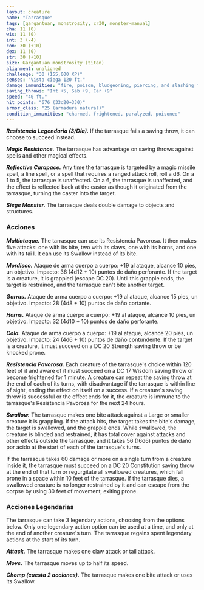 ```yaml
---
layout: creature
name: "Tarrasque"
tags: [gargantuan, monstrosity, cr30, monster-manual]
cha: 11 (0)
wis: 11 (0)
int: 3 (-4)
con: 30 (+10)
dex: 11 (0)
str: 30 (+10)
size: Gargantuan monstrosity (titan)
alignment: unaligned
challenge: "30 (155,000 XP)"
senses: "Vista ciega 120 ft."
damage_immunities: "fire, poison, bludgeoning, piercing, and slashing from nonmagical weapons"
saving_throws: "Int +5, Sab +9, Car +9"
speed: "40 ft."
hit_points: "676 (33d20+330)"
armor_class: "25 (armadura natural)"
condition_immunities: "charmed, frightened, paralyzed, poisoned"
---
```


***Resistencia Legendaria (3/Día).*** If the tarrasque fails a saving throw, it can choose to succeed instead.

***Magic Resistance.*** The tarrasque has advantage on saving throws against spells and other magical effects.

***Reflective Carapace.*** Any time the tarrasque is targeted by a magic missile spell, a line spell, or a spell that requires a ranged attack roll, roll a d6. On a 1 to 5, the tarrasque is unaffected. On a 6, the tarrasque is unaffected, and the effect is reflected back at the caster as though it originated from the tarrasque, turning the caster into the target.

***Siege Monster.*** The tarrasque deals double damage to objects and structures.

### Acciones

***Multiataque.*** The tarrasque can use its Resistencia Pavorosa. It then makes five attacks: one with its bite, two with its claws, one with its horns, and one with its tai l. It can use its Swallow instead of its bite.

***Mordisco.*** Ataque de arma cuerpo a cuerpo: +19 al ataque, alcance 10 pies, un objetivo. Impacto: 36 (4d12 + 10) puntos de daño perforante. If the target is a creature, it is grappled (escape DC 20). Until this grapple ends, the target is restrained, and the tarrasque can't bite another target.

***Garras.*** Ataque de arma cuerpo a cuerpo: +19 al ataque, alcance 15 pies, un objetivo. Impacto: 28 (4d8 + 10) puntos de daño cortante.

***Horns.*** Ataque de arma cuerpo a cuerpo: +19 al ataque, alcance 10 pies, un objetivo. Impacto: 32 (4d10 + 10) puntos de daño perforante.

***Cola.*** Ataque de arma cuerpo a cuerpo: +19 al ataque, alcance 20 pies, un objetivo. Impacto: 24 (4d6 + 10) puntos de daño contundente. If the target is a creature, it must succeed on a DC 20 Strength saving throw or be knocked prone.

***Resistencia Pavorosa.*** Each creature of the tarrasque's choice within 120 feet of it and aware of it must succeed on a DC 17 Wisdom saving throw or become frightened for 1 minute. A creature can repeat the saving throw at the end of each of its turns, with disadvantage if the tarrasque is within line of sight, ending the effect on itself on a success. If a creature's saving throw is successful or the effect ends for it, the creature is immune to the tarrasque's Resistencia Pavorosa for the next 24 hours.

***Swallow.*** The tarrasque makes one bite attack against a Large or smaller creature it is grappling. If the attack hits, the target takes the bite's damage, the target is swallowed, and the grapple ends. While swallowed, the creature is blinded and restrained, it has total cover against attacks and other effects outside the tarrasque, and it takes 56 (16d6) puntos de daño por ácido at the start of each of the tarrasque's turns.

If the tarrasque takes 60 damage or more on a single turn from a creature inside it, the tarrasque must succeed on a DC 20 Constitution saving throw at the end of that turn or regurgitate all swallowed creatures, which fall prone in a space within 10 feet of the tarrasque. If the tarrasque dies, a swallowed creature is no longer restrained by it and can escape from the corpse by using 30 feet of movement, exiting prone.

### Acciones Legendarias

The tarrasque can take 3 legendary actions, choosing from the options below. Only one legendary action option can be used at a time, and only at the end of another creature's turn. The tarrasque regains spent legendary actions at the start of its turn.

***Attack.*** The tarrasque makes one claw attack or tail attack.

***Move.*** The tarrasque moves up to half its speed.

***Chomp (cuesta 2 acciones).*** The tarrasque makes one bite attack or uses its Swallow.